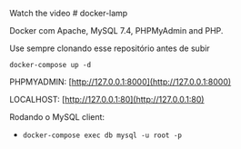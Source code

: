 Watch the video # docker-lamp

Docker com Apache, MySQL 7.4, PHPMyAdmin and PHP.

Use sempre clonando esse repositório antes de subir

```
docker-compose up -d
```

PHPMYADMIN: [http://127.0.0.1:8000](http://127.0.0.1:8000)

LOCALHOST: [http://127.0.0.1:80](http://127.0.0.1:80)


Rodando o MySQL client:

- `docker-compose exec db mysql -u root -p` 

